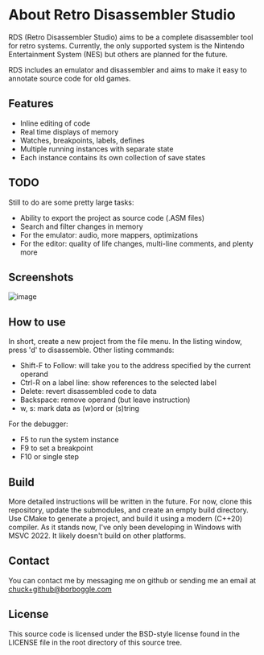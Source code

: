 # About Retro Disassembler Studio

RDS (Retro Disassembler Studio) aims to be a complete disassembler tool for
retro systems.  Currently, the only supported system is the Nintendo
Entertainment System (NES) but others are planned for the future.

RDS includes an emulator and disassembler and aims to make it easy to annotate
source code for old games.

## Features

* Inline editing of code
* Real time displays of memory
* Watches, breakpoints, labels, defines
* Multiple running instances with separate state
* Each instance contains its own collection of save states

## TODO

Still to do are some pretty large tasks:

* Ability to export the project as source code (.ASM files)
* Search and filter changes in memory
* For the emulator: audio, more mappers, optimizations
* For the editor: quality of life changes, multi-line comments, and plenty more

## Screenshots

![image](https://github.com/sarchar/RetroDisassemblerStudio/assets/4928176/6f1b4540-84cc-48d9-a8b8-862f80dea5a2)

## How to use

In short, create a new project from the file menu.  In the listing window, press 'd' to disassemble.  Other listing commands:

* Shift-F to Follow: will take you to the address specified by the current operand
* Ctrl-R on a label line: show references to the selected label
* Delete: revert disassembled code to data
* Backspace: remove operand (but leave instruction)
* w, s: mark data as (w)ord or (s)tring

For the debugger:
* F5 to run the system instance
* F9 to set a breakpoint
* F10 or single step

## Build

More detailed instructions will be written in the future. For now, clone this
repository, update the submodules, and create an empty build directory. Use
CMake to generate a project, and build it using a modern (C++20) compiler. As
it stands now, I've only been developing in Windows with MSVC 2022. It likely
doesn't build on other platforms.

## Contact

You can contact me by messaging me on github or sending me an email at <chuck+github@borboggle.com>

## License

This source code is licensed under the BSD-style license found in the
LICENSE file in the root directory of this source tree. 

